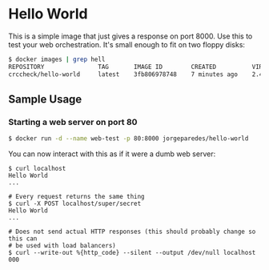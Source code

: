 Hello World
===========

This is a simple image that just gives a response on port 8000. Use this to
test your web orchestration. It's small enough to fit on two floppy disks:

```bash
$ docker images | grep hell
REPOSITORY               TAG       IMAGE ID        CREATED          VIRTUAL SIZE
crccheck/hello-world     latest    3fb806978748    7 minutes ago    2.434 MB
```


Sample Usage
------------

### Starting a web server on port 80

```bash
$ docker run -d --name web-test -p 80:8000 jorgeparedes/hello-world
```

You can now interact with this as if it were a dumb web server:
```
$ curl localhost
Hello World
...

# Every request returns the same thing
$ curl -X POST localhost/super/secret
Hello World
...

# Does not send actual HTTP responses (this should probably change so this can
# be used with load balancers)
$ curl --write-out %{http_code} --silent --output /dev/null localhost
000
```
